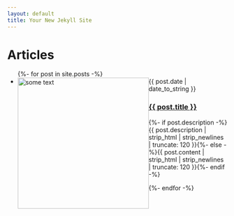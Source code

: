 ```yaml
---
layout: default
title: Your New Jekyll Site
---
```


<div id="articles">
  <h1>Articles</h1>
  <ul class="posts noList">
    {%- for post in site.posts -%}
      <li>
    <div style="float: left;">
        <img class="feat-img" src="{{ post.pimage }}" alt="some text" width="300" height="300">
        </div>
      	<span class="date">{{ post.date | date_to_string }}</span>
      	<h3><a href="{{ post.url }}">{{ post.title }}</a></h3>
      	<p class="description">{%- if post.description -%}{{ post.description  | strip_html | strip_newlines | truncate: 120 }}{%- else -%}{{ post.content | strip_html | strip_newlines | truncate: 120 }}{%- endif -%}</p>
      </li>
    {%- endfor -%}
  </ul>
</div>
